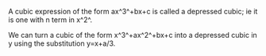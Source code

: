 A cubic expression of the form ax^3^+bx+c is called a depressed cubic;
ie it is one with n term in x^2^.

We can turn a cubic of the form x^3^+ax^2^+bx+c into a depressed cubic
in y using the substitution y=x+a/3.
